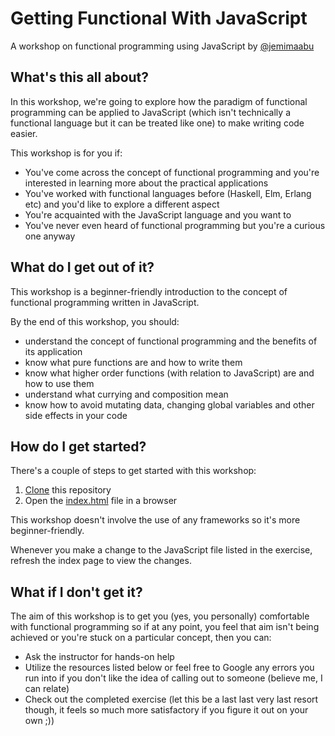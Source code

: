 # Getting Functional With JavaScript
A workshop on functional programming using JavaScript by [@jemimaabu](https://www.twitter.com/jemimaabu)

## What's this all about?
In this workshop, we're going to explore how the paradigm of functional programming can be applied to JavaScript (which isn't technically a functional language but it can be treated like one) to make writing code easier. 

This workshop is for you if:
- You've come across the concept of functional programming and you're interested in learning more about the practical applications
- You've worked with functional languages before (Haskell,  Elm, Erlang etc) and you'd like to explore a different aspect
- You're acquainted with the JavaScript language and you want to 
- You've never even heard of functional programming but you're a curious one anyway

## What do I get out of it?
This workshop is a beginner-friendly introduction to the concept of functional programming written in JavaScript.

By the end of this workshop, you should:
- understand the concept of functional programming and the benefits of its application
- know what pure functions are and how to write them
- know what higher order functions (with relation to JavaScript) are and how to use them
- understand what currying and composition mean
- know how to avoid mutating data, changing global variables and other side effects in your code

## How do I get started?
There's a couple of steps to get started with this workshop:
1. [Clone](https://help.github.com/en/github/creating-cloning-and-archiving-repositories/cloning-a-repository) this repository
2. Open the [index.html](index.html) file in a browser

This workshop doesn't involve the use of any frameworks so it's more beginner-friendly. 

Whenever you make a change to the JavaScript file listed in the exercise, refresh the index page to view the changes.

## What if I don't get it?
The aim of this workshop is to get you (yes, you personally) comfortable with functional programming so if at any point, you feel that aim isn't being achieved or you're stuck on a particular concept, then you can:
- Ask the instructor for hands-on help
- Utilize the resources listed below or feel free to Google any errors you run into if you don't like the idea of calling out to someone (believe me, I can relate)
- Check out the completed exercise (let this be a last last very last resort though, it feels so much more satisfactory if you figure it out on your own ;))
